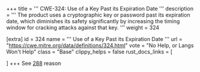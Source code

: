 +++
title = '''
CWE-324: Use of a Key Past its Expiration Date
'''
description	= '''
The product uses a cryptographic key or password past its expiration date, which diminishes its safety significantly by increasing the timing window for cracking attacks against that key.
'''
weight = 324

[extra]
id = 324
name = '''
Use of a Key Past its Expiration Date
'''
url = "https://cwe.mitre.org/data/definitions/324.html"
vote = "No Help, or Langs Won't Help"
class = "Base"
clippy_helps = false
rust_docs_links = [

]
+++
See [288](rust-are-we-secure-yet/cwes/cwe-288) reason
